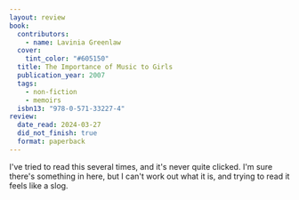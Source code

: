 ```yaml
---
layout: review
book:
  contributors:
    - name: Lavinia Greenlaw
  cover:
    tint_color: "#605150"
  title: The Importance of Music to Girls
  publication_year: 2007
  tags:
    - non-fiction
    - memoirs
  isbn13: "978-0-571-33227-4"
review:
  date_read: 2024-03-27
  did_not_finish: true
  format: paperback
---
```

I've tried to read this several times, and it's never quite clicked.
I'm sure there's something in here, but I can't work out what it is, and trying to read it feels like a slog.

